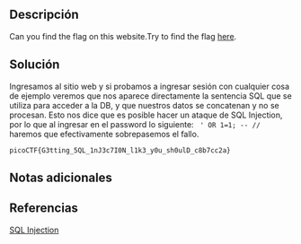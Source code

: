 
## Descripción

Can you find the flag on this website.Try to find the flag [here](http://saturn.picoctf.net:59445/).

## Solución

Ingresamos al sitio web y si probamos a ingresar sesión con cualquier cosa de ejemplo veremos que nos aparece directamente la sentencia SQL que se utiliza para acceder a la DB, y que nuestros datos se concatenan y no se procesan.
Esto nos dice que es posible hacer un ataque de SQL Injection, por lo que al ingresar en el password lo siguiente:
` ' OR 1=1; -- //`  haremos que efectivamente sobrepasemos el fallo.

`picoCTF{G3tting_5QL_1nJ3c7I0N_l1k3_y0u_sh0ulD_c8b7cc2a}`

## Notas adicionales


## Referencias

[SQL Injection](https://www.w3schools.com/sql/sql_injection.asp)